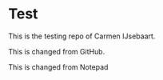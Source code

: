 # Test

This is the testing repo of Carmen IJsebaart.

This is changed from GitHub.

This is changed from Notepad
